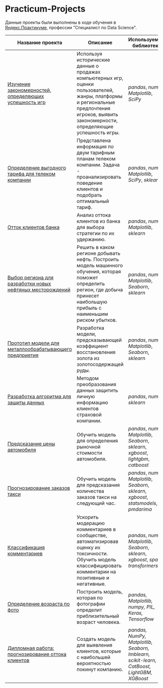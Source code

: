 # Practicum-Projects

Данные проекты были выполнены в ходе обучения в [Яндекс.Практикуме](https://praktikum.yandex.ru/data-scientist), профессии "Специалист по Data Science".

| Название проекта | Описание | Используемые библиотеки |
| --- | --- | --- |
| [Изучение закономерностей, определяющих успешность игр](https://github.com/mikhail-ma/Practicum-Projects/tree/main/popular_games) | Используя исторические данные о продажах компьютерных игр, оценки пользователей, жанры, платформы и региональные предпочтения игроков, выявить закономерности, определяющие успешность игры. | *pandas*, *numpy*, *Matplotlib*, *SciPy*|
| [Определение выгодного тарифа для телеком компании](https://github.com/mikhail-ma/Practicum-Projects/tree/main/mobile_tariffs) | Представлена информация по двум тарифным планам телеком компании. Задача - проанализировать поведение клиентов и подобрать оптимальный тариф. | *pandas*, *numpy*, *Matplotlib*, *SciPy*, *sklearn* |
| [Отток клиентов банка](https://github.com/mikhail-ma/Practicum-Projects/tree/main/customer_churn) | Анализ оттока клиентов из банка для выбора стратегии по их удержанию. | *pandas*, *numpy*, *Matplotlib*, *sklearn* |
| [Выбор региона для разработки новых нефтяных месторождений](https://github.com/mikhail-ma/Practicum-Projects/tree/main/oil_fields) | Решить в каком регионе добывать нефть. Построить модель машинного обучения, которая поможет определить регион, где добыча принесет наибольшую прибыль с наименьшим риском убытков.| *pandas*, *numpy*, *Matplotlib*, *Seaborn*, *sklearn*|
| [Прототип модели для металлообрабатывающего предприятия](https://github.com/mikhail-ma/Practicum-Projects/tree/main/metal_processing) | Разработка модели, предсказывающей коэффициент восстановления золота из золотосодержащей руды. | *pandas*, *numpy*, *Matplotlib*, *Seaborn*, *sklearn* |
| [Разработка алгоритма для защиты данных](https://github.com/mikhail-ma/Practicum-Projects/tree/main/data_protection)| Методом преобразования данных защитить личную информацию клиентов страховой компании.  | *pandas*, *numpy*, *sklearn* |
| [Предсказание цены автомобиля](https://github.com/mikhail-ma/Practicum-Projects/tree/main/car_prices) | Обучить модель для определения рыночной стоимости автомобиля. | *pandas*, *numpy*, *Matplotlib*, *Seaborn*, *sklearn*, *xgboost*, *lightgbm*, *catboost* |
| [Прогнозирование заказов такси](https://github.com/mikhail-ma/Practicum-Projects/tree/main/time_series) | Обучить модель для предсказания количества заказов такси на следующий час. | *pandas*, *numpy*, *Matplotlib*, *Seaborn*, *sklearn*, *xgboost*, *statsmodels*, *pmdarima* |
| [Классификация комментариев](https://github.com/mikhail-ma/Practicum-Projects/tree/main/toxic_comments) | Ускорить модерацию комментариев в сообществе, автоматизировав оценку их токсичности. Обучить модель классифицировать комментарии на позитивные и негативные. | *pandas*, *numpy*, *Matplotlib*, *Seaborn*, *sklearn*, *xgboost*, *spacy*, *transformers* |
| [Определение возраста по фото](https://github.com/mikhail-ma/Practicum-Projects/tree/main/computer_vision) | Построить модель, которая по фотографии определит приблизительный возраст человека. | *pandas, Matplotlib, numpy, PIL, Keras, Tensorflow* |
| [Дипломная работа: прогнозирование оттока клиентов](https://github.com/mikhail-ma/Practicum-Projects/tree/main/final_project) | Создать модель для выявления клиентов, которые с наибольшей вероятностью покинут компанию. | *pandas, NumPy, Matplotlib, Seaborn, Imblearn, scikit-learn, CatBoost, LightGBM, XGBoost* |
